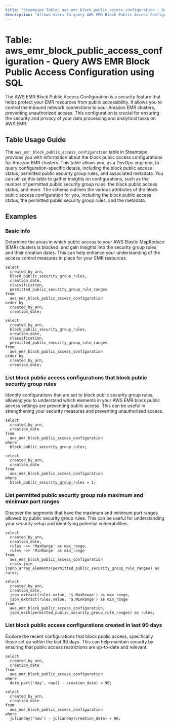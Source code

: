 ```yaml
---
title: "Steampipe Table: aws_emr_block_public_access_configuration - Query AWS EMR Block Public Access Configuration using SQL"
description: "Allows users to query AWS EMR Block Public Access Configuration to retrieve details about the block public access configurations for EMR clusters."
---
```


# Table: aws_emr_block_public_access_configuration - Query AWS EMR Block Public Access Configuration using SQL

The AWS EMR Block Public Access Configuration is a security feature that helps protect your EMR resources from public accessibility. It allows you to control the inbound network connections to your Amazon EMR clusters, preventing unauthorized access. This configuration is crucial for ensuring the security and privacy of your data processing and analytical tasks on AWS EMR.

## Table Usage Guide

The `aws_emr_block_public_access_configuration` table in Steampipe provides you with information about the block public access configurations for Amazon EMR clusters. This table allows you, as a DevOps engineer, to query configuration-specific details, including the block public access status, permitted public security group rules, and associated metadata. You can utilize this table to gather insights on configurations, such as the number of permitted public security group rules, the block public access status, and more. The schema outlines the various attributes of the block public access configuration for you, including the block public access status, the permitted public security group rules, and the metadata.

## Examples

### Basic info
Determine the areas in which public access to your AWS Elastic MapReduce (EMR) clusters is blocked, and gain insights into the security group rules and their creation dates. This can help enhance your understanding of the access control measures in place for your EMR resources.

```sql+postgres
select
  created_by_arn,
  block_public_security_group_rules,
  creation_date,
  classification,
  permitted_public_security_group_rule_ranges
from
  aws_emr_block_public_access_configuration
order by
  created_by_arn,
  creation_date;
```

```sql+sqlite
select
  created_by_arn,
  block_public_security_group_rules,
  creation_date,
  classification,
  permitted_public_security_group_rule_ranges
from
  aws_emr_block_public_access_configuration
order by
  created_by_arn,
  creation_date;
```

### List block public access configurations that block public security group rules
Identify configurations that are set to block public security group rules, allowing you to understand which elements in your AWS EMR block public access settings are preventing public access. This can be useful in strengthening your security measures and preventing unauthorized access.

```sql+postgres
select
  created_by_arn,
  creation_date
from
  aws_emr_block_public_access_configuration
where
  block_public_security_group_rules;
```

```sql+sqlite
select
  created_by_arn,
  creation_date
from
  aws_emr_block_public_access_configuration
where
  block_public_security_group_rules = 1;
```

### List permitted public security group rule maximum and minimum port ranges
Discover the segments that have the maximum and minimum port ranges allowed by public security group rules. This can be useful for understanding your security setup and identifying potential vulnerabilities.

```sql+postgres
select
  created_by_arn,
  creation_date,
  rules ->> 'MaxRange' as max_range,
  rules ->> 'MinRange' as min_range
from
  aws_emr_block_public_access_configuration
  cross join jsonb_array_elements(permitted_public_security_group_rule_ranges) as rules;
```

```sql+sqlite
select
  created_by_arn,
  creation_date,
  json_extract(rules.value, '$.MaxRange') as max_range,
  json_extract(rules.value, '$.MinRange') as min_range
from
  aws_emr_block_public_access_configuration,
  json_each(permitted_public_security_group_rule_ranges) as rules;
```

### List block public access configurations created in last 90 days
Explore the recent configurations that block public access, specifically those set up within the last 90 days. This can help maintain security by ensuring that public access restrictions are up-to-date and relevant.

```sql+postgres
select
  created_by_arn,
  creation_date
from
  aws_emr_block_public_access_configuration
where
  date_part('day', now() - creation_date) < 90;
```

```sql+sqlite
select
  created_by_arn,
  creation_date
from
  aws_emr_block_public_access_configuration
where
  julianday('now') - julianday(creation_date) < 90;
```